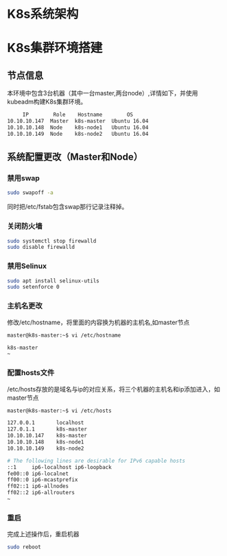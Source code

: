# K8s系统架构


# K8s集群环境搭建

## 节点信息

本环境中包含3台机器（其中一台master,两台node）,详情如下，并使用kubeadm构建K8s集群环境。

```bash
     IP        Role    Hostname        OS  
10.10.10.147  Master  k8s-master  Ubuntu 16.04
10.10.10.148  Node    k8s-node1   Ubuntu 16.04
10.10.10.149  Node    k8s-node2   Ubuntu 16.04
```
## 系统配置更改（Master和Node）

### 禁用swap
```bash
sudo swapoff -a
```
同时把/etc/fstab包含swap那行记录注释掉。

### 关闭防火墙
```bash
sudo systemctl stop firewalld
sudo disable firewalld
```

### 禁用Selinux
```bash
sudo apt install selinux-utils
sudo setenforce 0
```

### 主机名更改

修改/etc/hostname，将里面的内容换为机器的主机名,如master节点
```bash
master@k8s-master:~$ vi /etc/hostname 

k8s-master
~  
```

### 配置hosts文件

/etc/hosts存放的是域名与ip的对应关系，将三个机器的主机名和ip添加进入，如master节点
```bash
master@k8s-master:~$ vi /etc/hosts

127.0.0.1       localhost
127.0.1.1       k8s-master
10.10.10.147    k8s-master
10.10.10.148    k8s-node1
10.10.10.149    k8s-node2

# The following lines are desirable for IPv6 capable hosts
::1     ip6-localhost ip6-loopback
fe00::0 ip6-localnet
ff00::0 ip6-mcastprefix
ff02::1 ip6-allnodes
ff02::2 ip6-allrouters
~            
```

### 重启

完成上述操作后，重启机器

```bash
sudo reboot 
```












